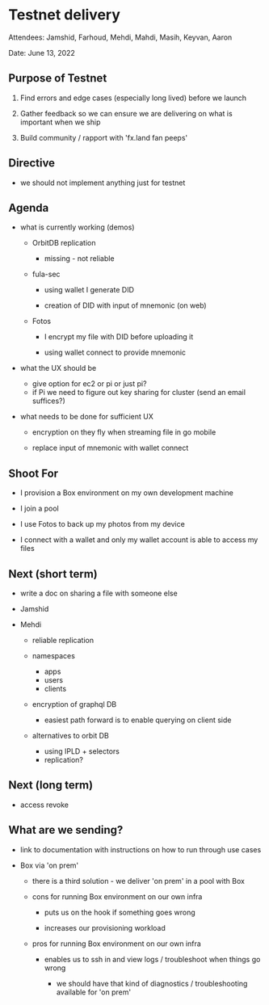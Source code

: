 # Testnet delivery

Attendees: Jamshid, Farhoud, Mehdi, Mahdi, Masih, Keyvan, Aaron

Date: June 13, 2022


## Purpose of Testnet

1.  Find errors and edge cases (especially long lived) before we launch

2.  Gather feedback so we can ensure we are delivering on what is important when we ship

3.  Build community / rapport with 'fx.land fan peeps'

## Directive

* we should not implement anything just for testnet

## Agenda

* what is currently working (demos)

  * OrbitDB replication

    * missing - not reliable

  * fula-sec

    * using wallet I generate DID

    * creation of DID with input of mnemonic (on web)

  * Fotos

    * I encrypt my file with DID before uploading it

    * using wallet connect to provide mnemonic


* what the UX should be
  * give option for ec2 or pi or just pi?
  * if Pi we need to figure out key sharing for cluster (send an email suffices?)

* what needs to be done for sufficient UX

  * encryption on they fly when streaming file in go mobile

  * replace input of mnemonic with wallet connect


## Shoot For

* I provision a Box environment on my own development machine

* I join a pool

* I use Fotos to back up my photos from my device

* I connect with a wallet and only my wallet account is able to access my files

## Next (short term)

* write a doc on sharing a file with someone else

* Jamshid

* Mehdi

  * reliable replication

  * namespaces
    * apps
    * users
    * clients

  * encryption of graphql DB
    * easiest path forward is to enable querying on client side

  * alternatives to orbit DB
    * using IPLD + selectors
    * replication?

## Next (long term)

  * access revoke

## What are we sending?

  * link to documentation with instructions on how to run through use cases


  * Box via 'on prem'

    * there is a third solution - we deliver 'on prem' in a pool with Box

    * cons for running Box environment on our own infra

      * puts us on the hook if something goes wrong

      * increases our provisioning workload

    * pros for running Box environment on our own infra

      * enables us to ssh in and view logs / troubleshoot when things go wrong

        * we should have that kind of diagnostics / troubleshooting available for 'on prem'
